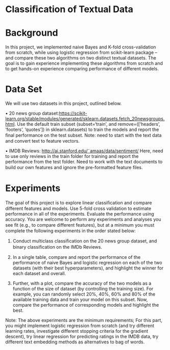# Classiﬁcation of Textual Data

# Background
In this project, we implemented naive Bayes and K-fold cross-validation from scratch, while using logistic regression from scikit-learn package – and compare these two algorithms on two distinct textual datasets. The goal is to gain experience implementing these algorithms from scratch and to get hands-on experience comparing performance of different models.


# Data Set
We will use two datasets in this project, outlined below.

• 20 news group dataset:https://scikit-learn.org/stable/modules/generated/sklearn.datasets.fetch_20newsgroups.html. Use the default train subset (subset=‘train’, and remove=([‘headers’, ‘footers’, ‘quotes’]) in sklearn.datasets) to train the models and report the ﬁnal performance on the test subset. 
Note: need to start with the text data and convert text to feature vectors.  

• IMDB Reviews: http://ai.stanford.edu/˜amaas/data/sentiment/ Here, need to use only reviews in the train folder for training and report the performance from the test folder. Need to work with the text documents to build our own features and ignore the pre-formatted feature ﬁles.


# Experiments
The goal of this project is to explore linear classiﬁcation and compare different features and models. Use 5-fold cross validation to estimate performance in all of the experiments. Evaluate the performance using accuracy. You are welcome to perform any experiments and analyses you see ﬁt (e.g., to compare different features), but at a minimum you must complete the following experiments in the order stated below:

1. Conduct multiclass classiﬁcation on the 20 news group dataset, and binary classiﬁcation on the IMDb Reviews.

2. In a single table, compare and report the performance of the performance of naive Bayes and logistic regression on each of the two datasets (with their best hyperparameters), and highlight the winner for each dataset and overall. 

3. Further, with a plot, compare the accuracy of the two models as a function of the size of dataset (by controlling the training size). For example, you can randomly select 20%, 40%, 60% and 80% of the available training data and train your model on this subset. Now, compare the performance of corresponding models and highlight the best.

Note: The above experiments are the minimum requirements; For this part, you might implement logistic regression from scratch (and try different learning rates, investigate different stopping criteria for the gradient descent), try linear regression for predicting ratings in the IMDB data, try different text embedding methods as alternatives to bag of words.















